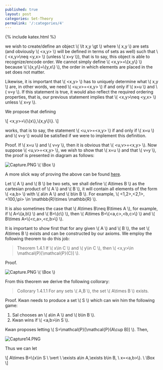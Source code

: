 ```yaml
---
published: true
layout: post
categories: Set-Theory
permalink: '/:categories/4'
---
```

{% include katex.html %}

we wish to create/define an object \\( \lt x,y \gt \\) where \\( x,y \\) are sets (and obviously \\( <x,y> \\) will be defined in terms of sets as well) such that \\( <x,y>\neq <y,x> \\) (unless \\( x=y \\)), that is to say, this object is able to recognize/encode order. We cannot simply define \\( <x,y>=\\{x,y\\} \\) because \\( \\{x,y\\}=\\{y,x\\} \\), the order in which elements are placed in the set does not matter.

Likewise, it is important that \\( <x,y> \\) has to uniquely determine what \\( x,y \\) are, in other words, we need \\( <u,v>=<x,y> \\) if and only if \\( x=u \\) and \\( v=y \\). If this statement is true, it would also reflect the required ordering properties, that is, our previous statement implies that \\( <x,y>\neq <y,x> \\) unless \\( x=y \\).

We propose that defining 

\\[ <x,y>=\\{\\{x\\},\\{x,y\\}\\}. \\]

works, that is to say, the statement \\( <u,v>=<x,y> \\) if and only if \\( x=u \\) and \\( v=y \\) would be satisfied if we were to implement this definition.

Proof. If \\( x=u \\) and \\( v=y \\), then it is obvious that \\( <u,v>=<x,y> \\). Now suppose \\( <u,v>=<x,y> \\), we wish to show that \\( x=u \\) and that \\( v=y \\), the proof is presented in diagram as follows:

![Capture.PNG](/MathBlog/assets/Capture10.PNG) \\( \Box \\)

A more slick way of proving the above can be found [here](https://math.stackexchange.com/a/62937/761959).

Let \\( A \\) and \\( B \\) be two sets, we shall define \\( A\times B \\) as the cartesian product of \\( A \\) and \\( B \\), it will contain all elements of the form \\( <a,b> \\) with \\( a\in A \\) and \\( b\in B \\). For example, \\( <1,2>,<2,1>,<100,\pi> \in \mathbb{R}\times \mathbb{R} \\).

It is also sometimes the case that \\( A\times B\neq B\times A \\), for example, if \\( A=\\{a,b\\} \\) and \\( B=\\{c\\} \\), then \\( A\times B=\\{<a,c>,<b,c>\\} \\) and \\( B\times A=\\{<c,a>,<c,b>\\} \\).

It is important to show first that for any given \\( A \\) and \\( B \\), the set \\( A\times B \\) exists and can be constructed by our axioms. We employ the following theorem to do this job:

> Theorem 1.4.1 If \\( x\in C \\) and \\( y\in C \\), then \\( <x,y>\in \mathcal{P}[\mathcal{P}(C)] \\).

Proof.

![Capture.PNG](/MathBlog/assets/Capture13.png) \\( \Box \\)

From this theorem we derive the following collorary:

> Collorary 1.4.1.1 For any sets \\( A,B \\), the set \\( A\times B \\) exists.

Proof. Kwan needs to produce a set \\( S \\) which can win him the following game:

1. Sal chooses an \\( a\in A \\) and \\( b\in B \\).
2. Kwan wins if \\( <a,b>\in S \\).

Kwan proposes letting \\( S=\mathcal{P}[\mathcal{P}(A\cup B)] \\). Then,

![Capture14.PNG](/MathBlog/assets/Capture14.PNG)

Thus we can let

\\[ A\times B=\\{x\in S \ \vert \ \exists a\in A,\exists b\in B, \ x=<a,b>\\}. \ \Box \\]

